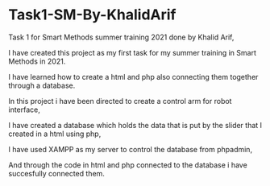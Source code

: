 # Task1-SM-By-KhalidArif

Task 1 for Smart Methods summer training 2021 done by Khalid Arif,

I have created this project as my first task for my summer training in Smart Methods in 2021.

I have learned how to create a html and php also connecting them together through a database.

In this project i have been directed to create a control arm for robot interface,

I have created a database which holds the data that is put by the slider that I created in a html using php,

I have used XAMPP as my server to control the database from phpadmin,

And through the code in html and php connected to the database i have succesfully connected them.

